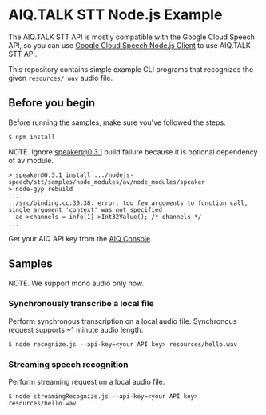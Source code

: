 # AIQ.TALK STT Node.js Example

The AIQ.TALK STT API is mostly compatible with the Google Cloud Speech API,
so you can use
[Google Cloud Speech Node.js Client](https://github.com/googleapis/nodejs-speech)
to use AIQ.TALK STT API.

This repository contains simple example CLI programs that recognizes the given
`resources/.wav` audio file.

## Before you begin

Before running the samples, make sure you've followed the steps.

```shell
$ npm install
```

NOTE. Ignore speaker@0.3.1 build failure because it is optional dependency
of av module.

```shell
> speaker@0.3.1 install .../nodejs-speech/stt/samples/node_modules/av/node_modules/speaker
> node-gyp rebuild
...
../src/binding.cc:30:38: error: too few arguments to function call, single argument 'context' was not specified
  ao->channels = info[1]->Int32Value(); /* channels */
...
```

Get your AIQ API key from the
[AIQ Console](https://aiq.skelterlabs.com/console).

## Samples

NOTE. We support mono audio only now.

### Synchronously transcribe a local file

Perform synchronous transcription on a local audio file.
Synchronous request supports ~1 minute audio length.

```shell
$ node recognize.js --api-key=<your API key> resources/hello.wav
```

### Streaming speech recognition

Perform streaming request on a local audio file.

```shell
$ node streamingRecognize.js --api-key=<your API key> resources/hello.wav
```
